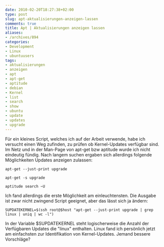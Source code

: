```yaml
---
date: 2010-02-20T18:27:38+02:00
type: post
slug: apt-aktualisierungen-anzeigen-lassen
comments: true
title: Apt | Aktualisierungen anzeigen lassen
aliases:
- /archives/894
categories:
- Development
- Linux
- ubuntuusers
tags:
- aktualisierungen
- anzeigen
- apt
- apt-get
- aptitude
- debian
- Kernel
- list
- search
- show
- ubuntu
- update
- updates
- upgrade
---
```


Für ein kleines Script, welches ich auf der Arbeit verwende, habe ich versucht einen Weg zufinden, zu prüfen ob Kernel-Updates verfügbar sind. Im Netz und in der Man-Page von apt-get bzw aptitude wurde ich nicht eindeutig fündig. Nach langem suchen ergaben sich allerdings folgende Möglichkeiten Updates anzeigen zulassen:

```
apt-get --just-print upgrade
```


```
apt-get -s upgrade
```


```
aptitude search ~U
```


Ich fand allerdings die erste Möglichkeit am einleuchtensten.
Die Ausgabe ist zwar nicht zwingend Script geeignet, aber das lässt sich ja ändern:



    SUPDATEKERNEL=$(ssh root@$host "apt-get --just-print upgrade | grep linux | uniq | wc -l")



In der Variable $SUPDATEKERNEL steht logischerweise die Anzahl der Verfügbaren Updates die "linux" enthalten. Linux fand ich persönlich jetzt am einfachsten zur Identifikation von Kernel-Updates. Jemand bessere Vorschläge?
